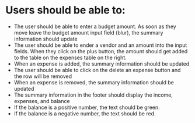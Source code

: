 
# Users should be able to:

- The user should be able to enter a budget amount. As soon as they move leave the budget amount input field (blur), the summary information should update
- The user should be able to ender a vendor and an amount into the input fields. When they click on the plus button, the amount should get added to the table on the expenses table on the right.
- When an expense is added, the summary information should be updated
- The user should be able to click on the delete an expense button and the row will be removed
- When an expense is removed, the summary information should be updated
- The summary information in the footer should display the income, expenses, and balance
- If the balance is a positive number, the text should be green.
- If the balance is a negative number, the text should be red.

